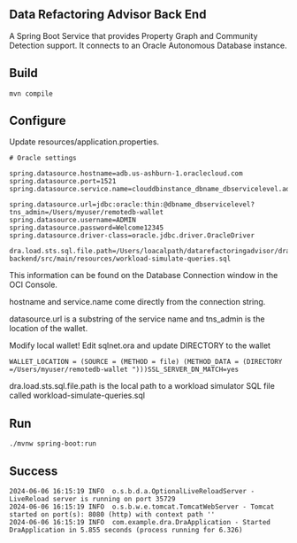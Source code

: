 ## Data Refactoring Advisor Back End

A Spring Boot Service that provides Property Graph and Community Detection support. It connects to an Oracle Autonomous Database instance.


## Build

```
mvn compile
```

## Configure
Update resources/application.properties. 

```
# Oracle settings

spring.datasource.hostname=adb.us-ashburn-1.oraclecloud.com
spring.datasource.port=1521
spring.datasource.service.name=clouddbinstance_dbname_dbservicelevel.adb.oraclecloud.com

spring.datasource.url=jdbc:oracle:thin:@dbname_dbservicelevel?tns_admin=/Users/myuser/remotedb-wallet
spring.datasource.username=ADMIN
spring.datasource.password=Welcome12345
spring.datasource.driver-class=oracle.jdbc.driver.OracleDriver

dra.load.sts.sql.file.path=/Users/loacalpath/datarefactoringadvisor/dra-backend/src/main/resources/workload-simulate-queries.sql
```


This information can be found on the Database Connection window in the OCI Console. 

hostname and service.name come directly from the connection string.

datasource.url is a substring of the service name and tns_admin is the location of the wallet.

Modify local wallet! Edit sqlnet.ora and update DIRECTORY to the wallet
```
WALLET_LOCATION = (SOURCE = (METHOD = file) (METHOD_DATA = (DIRECTORY =/Users/myuser/remotedb-wallet ")))SSL_SERVER_DN_MATCH=yes
```

dra.load.sts.sql.file.path is the local path to a workload simulator SQL file called workload-simulate-queries.sql

## Run
```
./mvnw spring-boot:run 
```

## Success
```
2024-06-06 16:15:19 INFO  o.s.b.d.a.OptionalLiveReloadServer - LiveReload server is running on port 35729
2024-06-06 16:15:19 INFO  o.s.b.w.e.tomcat.TomcatWebServer - Tomcat started on port(s): 8080 (http) with context path ''
2024-06-06 16:15:19 INFO  com.example.dra.DraApplication - Started DraApplication in 5.855 seconds (process running for 6.326)
```